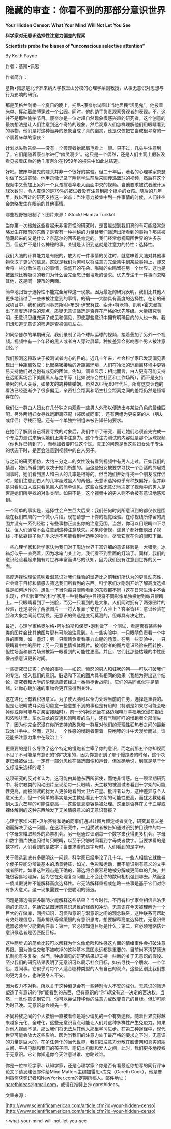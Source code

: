 # 隐藏的审查：你看不到的那部分意识世界

**Your Hidden Censor: What Your Mind Will Not Let You See**

**科学家对无意识选择性注意力偏差的探索**

**Scientists probe the biases of “unconscious selective attention”**

By Keith Payne

作者：基斯•佩恩

作者简介：

基斯•佩恩是北卡罗来纳大学教堂山分校的心理学系副教授，从事无意识对思想与行为影响的研究。

那是英格兰剑桥一个夏日的晚上，托尼•康奈尔试图让当地居民“活见鬼”。他披着床单、挥动着胳膊穿过一个公园。同时，他的助手负责观察旁观者的表现。不，这并不是那种偷拍节目。康奈尔是一位对超自然现象很感兴趣的研究者。这个创意的最初想法是让人们注意到这个奇特的现象，然后观察人们怎样理解他们用眼睛看到的事物。他们是将这种诡异的景象当成了真的幽灵，还是仅仅把它当成很寻常的一个裹着床单的家伙？

计划以失败告终——没有一个旁观者抬起眉毛看上一眼。只不过，几头牛注意到了，它们尾随着康奈尔进行“幽灵漫步”。这只是一个偶然，还是人们主观上假装没看见披着床单的他？康奈尔在1959年的报告中如此总结道。

好吧。披床单装鬼的噱头并非一个很好的实验。但二十年后，著名的心理学家奈瑟尔做了改进实验。他用录像记录了两组学生前后来回传递篮球的视频，然后在这个视频中又叠加上另外一个女孩撑着伞走入画面中央的视频。当他要求被试者统计运球次数时，令人震惊的是79%的被试者没有注意到那个撑伞的女孩。随后的几年里，数以百计的研究支持这一论点：当注意力被集中到一件事情的时候，人们往往会忽略发生在眼前的其他事情。

哪些视野被限制了？图片来源：iStock/ Hamza Türkkol

当你第一次接触这些看起来非常奇怪的研究时，是否能想到我们真的有可能经常忽略发生在眼前的东西？是否有一种神秘的力量替我们筛选出所看到的事物？那些被隐藏起来的又是什么？奈瑟尔的回答是肯定的。我们经常忽视周围世界的许多东西，但这并不是什么神秘的事。关键是认识到这就是注意力的特性：选择性。

我们大脑的计算能力是有限的，放大对一件事情的关注时，就意味着大脑对其他事物获取了更少的信息。这就是我们为何可以将注意力完全集中到某些事物上，却又会将一些分散注意力的事情，像盛开的花朵、嗡嗡的虫鸣留在另一个世界。这也是被篮球比赛吸引的我们为什么会完全忘记倒垃圾的请求。优先专注于一件事而忽略其他，这是同一硬币的两面。

简单地归咎于选择性不能完全解释这一现象。因为最近的研究表明，我们比其他人更多地错过了一些未被注意到的事情。的确——大脑具有高度的选择性。在新的研究项目中，我和我的同事贾斯明•布朗-伊安努兹、索菲•特沃特、凯利•霍夫曼提出了高度选择性的观点，质疑无意识筛选是否存在严格的优先等级。大量研究表明，无意识思维充满了成见和偏见，即使那些意识中拥有明确目的的人也一样。我们想知道无意识的筛选是否被偏见左右。

如同奈瑟尔的早期研究，我们录制了两个球队运球的视频，接着叠加了另外一个视频。视频中有一个年轻的黑人或者白人穿过屏幕。种族差异会影响哪个男人被注意到么？

我们预测这将取决于被测试者内心的目的。近几十年来，社会科学家已发现偏见表现出一种距离效应：比起亲密接触的近距离环境，人们在冷淡的远距离环境中更容易支持他们对之抱有成见的团体。例如，调查显示：相比而言，白人更有可能支持在远距离场合下美国黑人与之平等（比如说综合性社区和工作场所），而不是支持亲密的私人关系，如亲友的跨种族婚姻。虽然20世纪60年代后，所有这类话题的看法已经逐渐少了很多偏见，亲密社会距离和陌生社会距离之间的差距仍然是恒常存在的。

我们让一群白人妇女在几分钟之内观看一些男人外形以便选出与某些角色的最佳匹配。另外两组妇女寻找远距离匹配（邻居或同事），还有两组为更亲密的人（朋友或伴侣）寻找匹配。还有一个单独控制组未被告知任何要求。

在她们了解到自己将要寻找的对象后，我们中断了研究，而让她们必须首先完成一个专注力测试来确认她们正集中注意力。这个专注力测试的内容就是那个运球视频（你也许已猜到了），而参加者要盯住这个球。真正的问题是当这些妇女处于专注的状态下时，是否会注意到视频中的白人男子。

与之前的研究相仿，大约三分之二的女性没有看到视频中有男人走过。正如我们的猜测，她们所看到的取决于她们所想的。当这些妇女被要求寻找一个合适的邻居或同事时，她们看到黑人和白人的几率是相等的。但当她们开始寻找一个朋友或伴侣时，她们注意到白人的几率超过黑人的两倍。无意识选择似乎有种族偏好，但并非是只看见白人或只看见黑人的简单偏见。这些女性无意识地决定了视频中的男人是否是她们所寻找的对象类型。如果不是，这个视频中的男人则不会被有意识地感知到。

一个简单的事实是，选择性会产生巨大后果：我们任何时刻所意识到的都仅仅是围绕在我们四周的一个微小片段。现在请想一下你的视觉经验。在你视线所停留的周围并没有一系列经验；有些事物正淡出你的注意范围。当然，你可以用眼睛四下寻找，但人们通常不会注意到这种注意缺失。如果你俯视，连鼻子都好像淡出了视线；不依靠镜子你几乎永远不可能看到半透明的物体，尽管它就在你的眼眶下面。

一些心理学家和哲学家认为我们对于周边世界丰富详细的意识经验是一大错觉。冰箱灯似乎一直亮着，因为冰箱门关上时，我们看不到里面的灯暗了。同样，我们的意识经验看起来拥有对世界丰富而详尽的认知，因为我们没有注意到世界的另一面。

高度选择性理论意味着潜意识对我们经验的塑造比之前我们所认为的更具动态性，它会缘于目标和情感去筛选我们所看到的东西。科学家们才刚刚开始了解高度选择性是如何运作的。想象一下当你每只眼睛看到的东西都不同（这在日常生活中不会出现），但实验室里的科学家用一种特殊的护目镜将不同影像单独投射到每只眼睛上。一只眼睛看到了一张脸，而另一只看到的是大象。人们同时拥有了两张图片的经验，还是混合了两张图片——将大象鼻子安在了人脸上？答案皆非：意识经验在脸和大象之间前后切换。无意识的筛选是变幻莫测的，但却具有决定性。

最近，心理学家格奥尔格•阿尔珀斯和保罗•泡利做了一个测试，看是否有某些种类的图片会比其他图片更有可能被注意到。在一些实验中，一只眼睛负责看一个中性的画面，如一盏灯；另一只眼睛负责看暴力血腥的场景。在另一些实验中，一只眼睛看中性的图片；另一只看色情裸体图片。被试验者的图片意识经验来回转换，但性场面和暴力场景被第一眼看到的可能性更高。并且，它们比那些枯燥的中性图像占据意识更长时间。

一些研究已证实：危险的事物——如蛇、愤怒的男人和狂吠的狗——可以打破我们的专注，侵入我们的意识。脏话和下流的图片具有相同的效果（我想为得出这个结论，研究者和大学的伦理派应该经过一番唇枪舌战吧）。它们的共同点似乎是情绪。让你心跳加速的事物会更容易得到关注。

这在进化上有着积极意义。为了使大脑可以全力处理当前的任务，选择是重要的。但是让眼睛或耳朵密切留意一些意想不到的事也是有用的（特别是如果它可能会吃掉你或你可能与之亲密接触时）。前一分钟你还坐在路边咖啡厅幸福地沉浸在报纸和浓咖啡里。车水马龙的交通和鸣叫着的鸟儿，还有气喘吁吁的慢跑者全部消失了，因为你完全沉浸在你所支持的政党和一群反对他们的无理性狂热者之间的最新政治斗争中。然而，这时，一个性感的慢跑者带着一只咆哮的斗牛犬漫步而过。谁还能把注意力集中在政治上？

更重要的是什么导致了这个特定的慢跑者主宰了你的意识，而之前那五个你却视而不见？不可能是有意识的“你”决定的，因为你意识到了那个慢跑者的时候，这个决定已经被做出。一定有一部分思维在筛选图像和声音，但准确地说，到底是基于什么标准来选择的呢？

这项研究的反对者认为，这可能由其他东西所驱使，而绝非情感。在一项早期研究中，将宗教类的闪动图片呈现给每一只眼睛，天主教的被测试者看到十字架的可能性更高，而被测试的犹太人更多地看到大卫六芒星。批评者认为，这种差异与个人意义无关，但一个简单的事实是天主教徒看到十字架的可能性更高，而犹太教徒看到大卫六芒星的可能性更高——这些信息更容易被处理。这里是否存在关于血腥或裸体解剖的这种东西触发了无关情感意义的无意识警报？

心理学家埃米莉•贝尔赛特和她的同事们通过让图片恒定或者变化，研究其意义差别而解决了这一问题。在这项研究中，一组受试者被告知通过识别护目镜中的每一个字母来赚取额外的彩票机会。另一组通过识别每一个数字来获得更多机会。字母和数字图片快速闪过每只眼睛，以至于只够时间看到字母或者数字。当要求看的是数字时，人们看到的是数字；当要求看的是字母时，人们看到的是字母。

关于筛选到底有多聪明这一问题，科学家已经争论了几十年。一些人相信它就像一个傻子只能分辨最基本的场景特征，如光、色彩和运动，而不能识别有意义的文字或者图片。如果这种观点是正确的，筛选将会很容易地被分解成更简单的几块，并能很容易地理解。因为它在处理复杂问题上不会比你的数码相机强到哪去。然而这一傻瓜假说并不能解释高度选择性。它无法解释重视或忽略一些事是基于它们对你有多大意义。这一现象需要一个更聪明的筛选。

问题是筛选需要多聪明才能解释这些结果？当今时代，不再有科学家会相信弗洛伊德的无意识，包括它试图迷惑意识思维的怪癖和冲动。无意识在今天被理解为一个巨大的存储库，涵括知识，习惯和意识与潜意识之间的观念联系，这种联系可帮助有效处理信息，而非排队等候缓慢的有意识思考。想要解释高度选择性，无意识筛选器必须至少能做两件事：第一，它必须知道目标是什么；第二，它必须粗略估计意识候选者是否匹配目标。

这种两步式的简单比较可以解释为什么像危险和性感这方面的情绪事件会打破注意界限。因为像性交和不被吃掉的这种基本意图永远都是重要的。目前尚不清楚筛选机制能有多复杂。然而，种族偏见的研究结果却支持一些新的关于无意识的假设。至少我们的研究结果表明了无意识可以展示社会目标，如去寻找一个朋友、一个伴侣，或同事。它似乎对每个人适合哪种类型的人有自己的观点。这些区别比我们想的更为复杂，也许更令人不安。

因为权力不对称，所以关于这种偏见会有一些特别令人不安的成分。无意识的筛选塑造了有意识的“你”能看到的东西，但有意识的“你”却没有这一决定的否决权。当然，一旦你意识到它们，你可以尝试转移你的注意力或改变自己的目标。但却可能为时已晚。无意识总会领先一步。

不同种族之间的个人接触一直被看作是减少偏见的一个有效途径。随着世界变得越来越多元化、全球化，这些无意识盲点可能让人们对这种多样性产生免疫力。如果对他人视而不见，那么我们将无法从其他人那里学习进步。在第二种途径中，现代世界可能会放大这些影响。因为当我们的注意力处于最严格的要求之下时，无意识的力量是巨大的。在多任务化的当代世界，我们把注意力分散在脸谱网和真实的朋友间、平板电脑和我们的孩子间、笔记本电脑和爱人之间，此时，我们更多地授权于无意识。它让你知道你今天注意过谁、忽略过谁。

你是一位神经学家、认知学家，还是心理学家？你是否有看最近你想写的同行评审论文？请发建议邮件给Mind Matters主编加雷思•库克（Gareth Cook），他是普利策奖获奖记者和NewYorker.com的定期撰稿人。邮件地址：garethideas@gmail.com，或请在推特上@ garethideas。

文章来源：

[http://www.scientificamerican.com/article.cfm?id=your-hidden-censo](http://www.scientificamerican.com/article.cfm?id=your-hidden-censo)

r-what-your-mind-will-not-let-you-see

